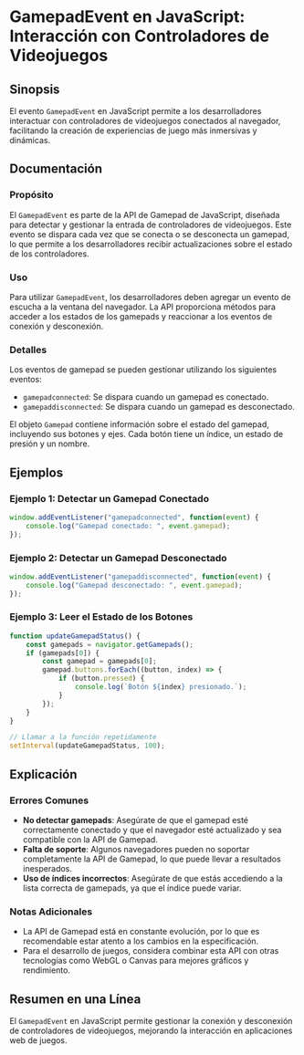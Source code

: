 <!--
Meta Description: # GamepadEvent en JavaScript: Interacción con Controladores de Videojuegos ## Sinopsis El evento `GamepadEvent` en JavaScript permite a los desarrolla...
Meta Keywords: gamepad, los, que, javascript, api
-->

# GamepadEvent en JavaScript: Interacción con Controladores de Videojuegos

## Sinopsis
El evento `GamepadEvent` en JavaScript permite a los desarrolladores interactuar con controladores de videojuegos conectados al navegador, facilitando la creación de experiencias de juego más inmersivas y dinámicas.

## Documentación
### Propósito
El `GamepadEvent` es parte de la API de Gamepad de JavaScript, diseñada para detectar y gestionar la entrada de controladores de videojuegos. Este evento se dispara cada vez que se conecta o se desconecta un gamepad, lo que permite a los desarrolladores recibir actualizaciones sobre el estado de los controladores.

### Uso
Para utilizar `GamepadEvent`, los desarrolladores deben agregar un evento de escucha a la ventana del navegador. La API proporciona métodos para acceder a los estados de los gamepads y reaccionar a los eventos de conexión y desconexión.

### Detalles
Los eventos de gamepad se pueden gestionar utilizando los siguientes eventos:

- `gamepadconnected`: Se dispara cuando un gamepad es conectado.
- `gamepaddisconnected`: Se dispara cuando un gamepad es desconectado.

El objeto `Gamepad` contiene información sobre el estado del gamepad, incluyendo sus botones y ejes. Cada botón tiene un índice, un estado de presión y un nombre.

## Ejemplos
### Ejemplo 1: Detectar un Gamepad Conectado
```javascript
window.addEventListener("gamepadconnected", function(event) {
    console.log("Gamepad conectado: ", event.gamepad);
});
```

### Ejemplo 2: Detectar un Gamepad Desconectado
```javascript
window.addEventListener("gamepaddisconnected", function(event) {
    console.log("Gamepad desconectado: ", event.gamepad);
});
```

### Ejemplo 3: Leer el Estado de los Botones
```javascript
function updateGamepadStatus() {
    const gamepads = navigator.getGamepads();
    if (gamepads[0]) {
        const gamepad = gamepads[0];
        gamepad.buttons.forEach((button, index) => {
            if (button.pressed) {
                console.log(`Botón ${index} presionado.`);
            }
        });
    }
}

// Llamar a la función repetidamente
setInterval(updateGamepadStatus, 100);
```

## Explicación
### Errores Comunes
- **No detectar gamepads**: Asegúrate de que el gamepad esté correctamente conectado y que el navegador esté actualizado y sea compatible con la API de Gamepad.
- **Falta de soporte**: Algunos navegadores pueden no soportar completamente la API de Gamepad, lo que puede llevar a resultados inesperados.
- **Uso de índices incorrectos**: Asegúrate de que estás accediendo a la lista correcta de gamepads, ya que el índice puede variar.

### Notas Adicionales
- La API de Gamepad está en constante evolución, por lo que es recomendable estar atento a los cambios en la especificación.
- Para el desarrollo de juegos, considera combinar esta API con otras tecnologías como WebGL o Canvas para mejores gráficos y rendimiento.

## Resumen en una Línea
El `GamepadEvent` en JavaScript permite gestionar la conexión y desconexión de controladores de videojuegos, mejorando la interacción en aplicaciones web de juegos.